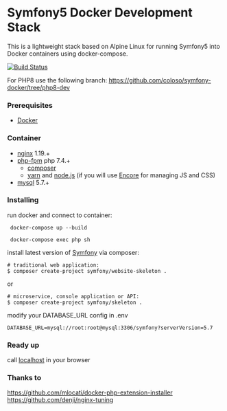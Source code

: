 # Symfony5 Docker Development Stack
This is a lightweight stack based on Alpine Linux for running Symfony5 into Docker containers using docker-compose.

[![Build Status](https://travis-ci.org/coloso/symfony-docker.svg?branch=master)](https://travis-ci.org/coloso/symfony-docker)

For PHP8 use the following branch: https://github.com/coloso/symfony-docker/tree/php8-dev  

### Prerequisites
* [Docker](https://www.docker.com/)

### Container
 - [nginx](https://hub.docker.com/_/nginx) 1.19.+
 - [php-fpm](https://hub.docker.com/_/php) php 7.4.+
    - [composer](https://getcomposer.org/) 
    - [yarn](https://yarnpkg.com/lang/en/) and [node.js](https://nodejs.org/en/) (if you will use [Encore](https://symfony.com/doc/current/frontend/encore/installation.html) for managing JS and CSS)
- [mysql](https://hub.docker.com/_/mysql/) 5.7.+

### Installing

run docker and connect to container:
```
 docker-compose up --build
```
```
 docker-compose exec php sh
```
install latest version of [Symfony](http://symfony.com/doc/current/setup.html) via composer:
```
# traditional web application: 
$ composer create-project symfony/website-skeleton .
```
or 
```
# microservice, console application or API:
$ composer create-project symfony/skeleton .
```

modify your DATABASE_URL config in .env 
```
DATABASE_URL=mysql://root:root@mysql:3306/symfony?serverVersion=5.7
```
### Ready up
call [localhost](http://localhost/) in your browser
 
### Thanks to
https://github.com/mlocati/docker-php-extension-installer \
https://github.com/denji/nginx-tuning